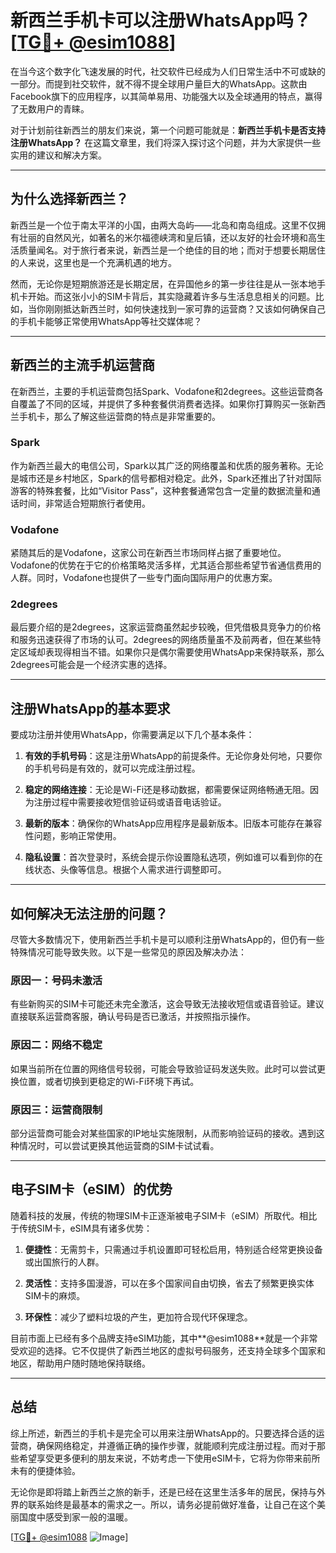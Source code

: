 # 新西兰手机卡可以注册WhatsApp吗？[[TG💪+ @esim1088](https://t.me/s/esim1088)]

在当今这个数字化飞速发展的时代，社交软件已经成为人们日常生活中不可或缺的一部分。而提到社交软件，就不得不提全球用户量巨大的WhatsApp。这款由Facebook旗下的应用程序，以其简单易用、功能强大以及全球通用的特点，赢得了无数用户的青睐。

对于计划前往新西兰的朋友们来说，第一个问题可能就是：**新西兰手机卡是否支持注册WhatsApp？** 在这篇文章里，我们将深入探讨这个问题，并为大家提供一些实用的建议和解决方案。

---

## 为什么选择新西兰？

新西兰是一个位于南太平洋的小国，由两大岛屿——北岛和南岛组成。这里不仅拥有壮丽的自然风光，如著名的米尔福德峡湾和皇后镇，还以友好的社会环境和高生活质量闻名。对于旅行者来说，新西兰是一个绝佳的目的地；而对于想要长期居住的人来说，这里也是一个充满机遇的地方。

然而，无论你是短期旅游还是长期定居，在异国他乡的第一步往往是从一张本地手机卡开始。而这张小小的SIM卡背后，其实隐藏着许多与生活息息相关的问题。比如，当你刚刚抵达新西兰时，如何快速找到一家可靠的运营商？又该如何确保自己的手机卡能够正常使用WhatsApp等社交媒体呢？

---

## 新西兰的主流手机运营商

在新西兰，主要的手机运营商包括Spark、Vodafone和2degrees。这些运营商各自覆盖了不同的区域，并提供了多种套餐供消费者选择。如果你打算购买一张新西兰手机卡，那么了解这些运营商的特点是非常重要的。

### Spark

作为新西兰最大的电信公司，Spark以其广泛的网络覆盖和优质的服务著称。无论是城市还是乡村地区，Spark的信号都相对稳定。此外，Spark还推出了针对国际游客的特殊套餐，比如“Visitor Pass”，这种套餐通常包含一定量的数据流量和通话时间，非常适合短期旅行者使用。

### Vodafone

紧随其后的是Vodafone，这家公司在新西兰市场同样占据了重要地位。Vodafone的优势在于它的价格策略灵活多样，尤其适合那些希望节省通信费用的人群。同时，Vodafone也提供了一些专门面向国际用户的优惠方案。

### 2degrees

最后要介绍的是2degrees，这家运营商虽然起步较晚，但凭借极具竞争力的价格和服务迅速获得了市场的认可。2degrees的网络质量虽不及前两者，但在某些特定区域却表现得相当不错。如果你只是偶尔需要使用WhatsApp来保持联系，那么2degrees可能会是一个经济实惠的选择。

---

## 注册WhatsApp的基本要求

要成功注册并使用WhatsApp，你需要满足以下几个基本条件：

1. **有效的手机号码**：这是注册WhatsApp的前提条件。无论你身处何地，只要你的手机号码是有效的，就可以完成注册过程。
   
2. **稳定的网络连接**：无论是Wi-Fi还是移动数据，都需要保证网络畅通无阻。因为注册过程中需要接收短信验证码或语音电话验证。

3. **最新的版本**：确保你的WhatsApp应用程序是最新版本。旧版本可能存在兼容性问题，影响正常使用。

4. **隐私设置**：首次登录时，系统会提示你设置隐私选项，例如谁可以看到你的在线状态、头像等信息。根据个人需求进行调整即可。

---

## 如何解决无法注册的问题？

尽管大多数情况下，使用新西兰手机卡是可以顺利注册WhatsApp的，但仍有一些特殊情况可能导致失败。以下是一些常见的原因及解决办法：

### 原因一：号码未激活

有些新购买的SIM卡可能还未完全激活，这会导致无法接收短信或语音验证。建议直接联系运营商客服，确认号码是否已激活，并按照指示操作。

### 原因二：网络不稳定

如果当前所在位置的网络信号较弱，可能会导致验证码发送失败。此时可以尝试更换位置，或者切换到更稳定的Wi-Fi环境下再试。

### 原因三：运营商限制

部分运营商可能会对某些国家的IP地址实施限制，从而影响验证码的接收。遇到这种情况时，可以尝试更换其他运营商的SIM卡试试看。

---

## 电子SIM卡（eSIM）的优势

随着科技的发展，传统的物理SIM卡正逐渐被电子SIM卡（eSIM）所取代。相比于传统SIM卡，eSIM具有诸多优势：

1. **便捷性**：无需剪卡，只需通过手机设置即可轻松启用，特别适合经常更换设备或出国旅行的人群。
   
2. **灵活性**：支持多国漫游，可以在多个国家间自由切换，省去了频繁更换实体SIM卡的麻烦。

3. **环保性**：减少了塑料垃圾的产生，更加符合现代环保理念。

目前市面上已经有多个品牌支持eSIM功能，其中**@esim1088**就是一个非常受欢迎的选择。它不仅提供了新西兰地区的虚拟号码服务，还支持全球多个国家和地区，帮助用户随时随地保持联络。

---

## 总结

综上所述，新西兰的手机卡是完全可以用来注册WhatsApp的。只要选择合适的运营商，确保网络稳定，并遵循正确的操作步骤，就能顺利完成注册过程。而对于那些希望享受更多便利的朋友来说，不妨考虑一下使用eSIM卡，它将为你带来前所未有的便捷体验。

无论你是即将踏上新西兰之旅的新手，还是已经在这里生活多年的居民，保持与外界的联系始终是最基本的需求之一。所以，请务必提前做好准备，让自己在这个美丽国度中感受到家一般的温暖。

[[TG💪+ @esim1088](https://t.me/s/esim1088) ![Image](https://i.postimg.cc/4NQfJmqS/Snipaste-2025-05-13-00-14-12.png)]